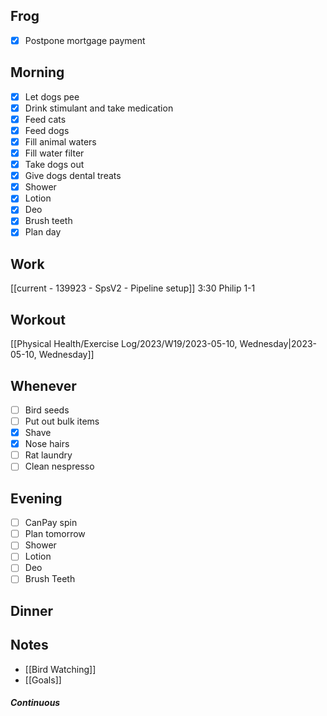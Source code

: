 ## Frog
- [x] Postpone mortgage payment

## Morning 
- [x] Let dogs pee
- [x] Drink stimulant and take medication
- [x] Feed cats
- [x] Feed dogs
- [x] Fill animal waters
- [x] Fill water filter
- [x] Take dogs out 
- [x] Give dogs dental treats
- [x] Shower
- [x] Lotion
- [x] Deo
- [x] Brush teeth
- [x] Plan day

## Work
[[current - 139923 - SpsV2 -  Pipeline setup]]
3:30 Philip 1-1

## Workout
[[Physical Health/Exercise Log/2023/W19/2023-05-10, Wednesday|2023-05-10, Wednesday]]

## Whenever
- [ ] Bird seeds
- [ ] Put out bulk items
- [x] Shave
- [x] Nose hairs
- [ ] Rat laundry
- [ ] Clean nespresso

## Evening
- [ ] CanPay spin
- [ ] Plan tomorrow 
- [ ] Shower 
- [ ] Lotion 
- [ ] Deo 
- [ ] Brush Teeth 

## Dinner

## Notes 

- [[Bird Watching]]
- [[Goals]]

##### Continuous 
